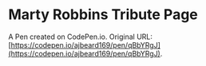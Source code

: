 # Marty Robbins Tribute Page

A Pen created on CodePen.io. Original URL: [https://codepen.io/ajbeard169/pen/qBbYRgJ](https://codepen.io/ajbeard169/pen/qBbYRgJ).


